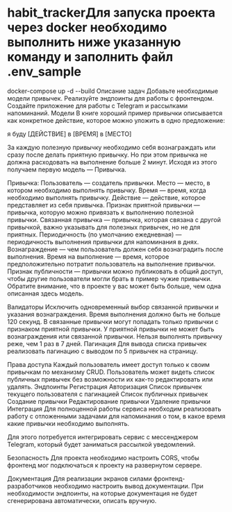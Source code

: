 # habit_trackerДля запуска проекта через docker необходимо выполнить ниже указанную команду и заполнить файл .env_sample
docker-compose up -d --build
Описание задач Добавьте необходимые модели привычек. Реализуйте эндпоинты для работы с фронтендом. Создайте приложение для работы с Telegram и рассылками напоминаний. Модели В книге хороший пример привычки описывается как конкретное действие, которое можно уложить в одно предложение:

я буду [ДЕЙСТВИЕ] в [ВРЕМЯ] в [МЕСТО]

За каждую полезную привычку необходимо себя вознаграждать или сразу после делать приятную привычку. Но при этом привычка не должна расходовать на выполнение больше 2 минут. Исходя из этого получаем первую модель — Привычка.

Привычка: Пользователь — создатель привычки. Место — место, в котором необходимо выполнять привычку. Время — время, когда необходимо выполнять привычку. Действие — действие, которое представляет из себя привычка. Признак приятной привычки — привычка, которую можно привязать к выполнению полезной привычки. Связанная привычка — привычка, которая связана с другой привычкой, важно указывать для полезных привычек, но не для приятных. Периодичность (по умолчанию ежедневная) — периодичность выполнения привычки для напоминания в днях. Вознаграждение — чем пользователь должен себя вознаградить после выполнения. Время на выполнение — время, которое предположительно потратит пользователь на выполнение привычки. Признак публичности — привычки можно публиковать в общий доступ, чтобы другие пользователи могли брать в пример чужие привычки. Обратите внимание, что в проекте у вас может быть больше, чем одна описанная здесь модель.

Валидаторы Исключить одновременный выбор связанной привычки и указания вознаграждения. Время выполнения должно быть не больше 120 секунд. В связанные привычки могут попадать только привычки с признаком приятной привычки. У приятной привычки не может быть вознаграждения или связанной привычки. Нельзя выполнять привычку реже, чем 1 раз в 7 дней. Пагинация Для вывода списка привычек реализовать пагинацию с выводом по 5 привычек на страницу.

Права доступа Каждый пользователь имеет доступ только к своим привычкам по механизму CRUD. Пользователь может видеть список публичных привычек без возможности их как-то редактировать или удалять. Эндпоинты Регистрация Авторизация Список привычек текущего пользователя с пагинацией Список публичных привычек Создание привычки Редактирование привычки Удаление привычки Интеграция Для полноценной работы сервиса необходим реализовать работу с отложенными задачами для напоминания о том, в какое время какие привычки необходимо выполнять.

Для этого потребуется интегрировать сервис с мессенджером Telegram, который будет заниматься рассылкой уведомлений.

Безопасность Для проекта необходимо настроить CORS, чтобы фронтенд мог подключаться к проекту на развернутом сервере.

Документация Для реализации экранов силами фронтенд-разработчиков необходимо настроить вывод документации. При необходимости эндпоинты, на которые документация не будет сгенерирована автоматически, описать вручную.